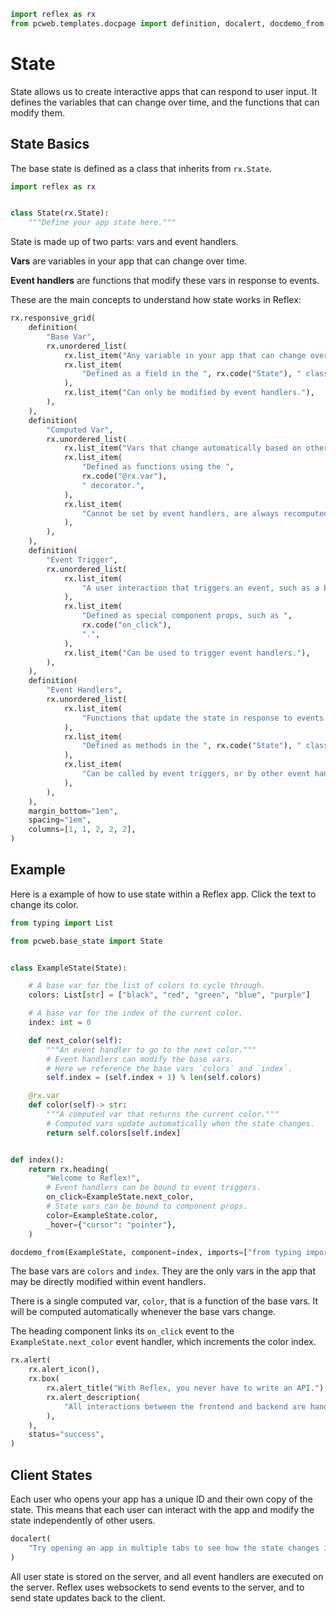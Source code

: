 ```python exec
import reflex as rx
from pcweb.templates.docpage import definition, docalert, docdemo_from
```

# State

State allows us to create interactive apps that can respond to user input. It defines the variables that can change over time, and the functions that can modify them.

## State Basics

The base state is defined as a class that inherits from `rx.State`.

```python
import reflex as rx


class State(rx.State):
    """Define your app state here."""
```

State is made up of two parts: vars and event handlers.

**Vars** are variables in your app that can change over time. 

**Event handlers** are functions that modify these vars in response to events.

These are the main concepts to understand how state works in Reflex:

```python eval
rx.responsive_grid(
    definition(
        "Base Var",
        rx.unordered_list(
            rx.list_item("Any variable in your app that can change over time."),
            rx.list_item(
                "Defined as a field in the ", rx.code("State"), " class"
            ),
            rx.list_item("Can only be modified by event handlers."),
        ),
    ),
    definition(
        "Computed Var",
        rx.unordered_list(
            rx.list_item("Vars that change automatically based on other vars."),
            rx.list_item(
                "Defined as functions using the ",
                rx.code("@rx.var"),
                " decorator.",
            ),
            rx.list_item(
                "Cannot be set by event handlers, are always recomputed when the state changes."
            ),
        ),
    ),
    definition(
        "Event Trigger",
        rx.unordered_list(
            rx.list_item(
                "A user interaction that triggers an event, such as a button click."
            ),
            rx.list_item(
                "Defined as special component props, such as ",
                rx.code("on_click"),
                ".",
            ),
            rx.list_item("Can be used to trigger event handlers."),
        ),
    ),
    definition(
        "Event Handlers",
        rx.unordered_list(
            rx.list_item(
                "Functions that update the state in response to events."
            ),
            rx.list_item(
                "Defined as methods in the ", rx.code("State"), " class."
            ),
            rx.list_item(
                "Can be called by event triggers, or by other event handlers."
            ),
        ),
    ),
    margin_bottom="1em",
    spacing="1em",
    columns=[1, 1, 2, 2, 2],
)
```

## Example

Here is a example of how to use state within a Reflex app.
Click the text to change its color.

```python exec
from typing import List

from pcweb.base_state import State


class ExampleState(State):

    # A base var for the list of colors to cycle through.
    colors: List[str] = ["black", "red", "green", "blue", "purple"]

    # A base var for the index of the current color.
    index: int = 0

    def next_color(self):
        """An event handler to go to the next color."""
        # Event handlers can modify the base vars.
        # Here we reference the base vars `colors` and `index`.
        self.index = (self.index + 1) % len(self.colors)

    @rx.var
    def color(self)-> str:
        """A computed var that returns the current color."""
        # Computed vars update automatically when the state changes.
        return self.colors[self.index]


def index():
    return rx.heading(
        "Welcome to Reflex!",
        # Event handlers can be bound to event triggers.
        on_click=ExampleState.next_color,
        # State vars can be bound to component props.
        color=ExampleState.color,
        _hover={"cursor": "pointer"},
    )
```

```python eval
docdemo_from(ExampleState, component=index, imports=["from typing import List"])
```

The base vars are `colors` and `index`. They are the only vars in the app that
may be directly modified within event handlers.

There is a single computed var, `color`, that is a function of the base vars. It
will be computed automatically whenever the base vars change.

The heading component links its `on_click` event to the
`ExampleState.next_color` event handler, which increments the color index.

```python eval
rx.alert(
    rx.alert_icon(),
    rx.box(
        rx.alert_title("With Reflex, you never have to write an API."),
        rx.alert_description(
            "All interactions between the frontend and backend are handled through events. "
        ),
    ),
    status="success",
)
```

## Client States

Each user who opens your app has a unique ID and their own copy of the state. 
This means that each user can interact with the app and modify the state 
independently of other users. 

```python eval
docalert(
    "Try opening an app in multiple tabs to see how the state changes independently."
)
```

All user state is stored on the server, and all event handlers are executed on
the server.  Reflex uses websockets to send events to the server, and to send
state updates back to the client. 
